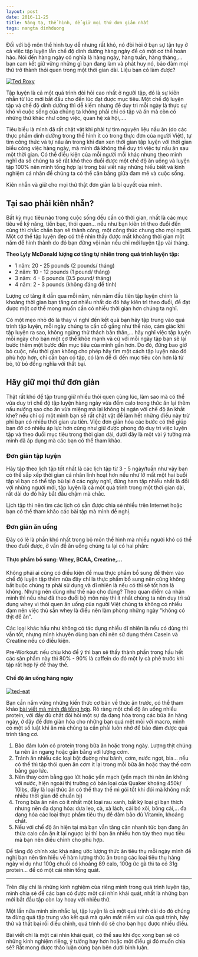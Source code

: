 ```yaml
---
layout: post
date: 2016-11-25
title: Nâng tạ, thể hình, để giữ mọi thứ đơn giản nhất
tags: nangta dinhduong
---
```


Đối với bộ môn thể hình tuy dễ nhưng rất khó, nó đòi hỏi ở bạn sự tận tụy ở cả việc tập luyện lẫn chế độ dinh dưỡng hàng ngày để có một cơ thể hoàn hảo. Nói đến hàng ngày có nghĩa là hàng ngày, hàng tuần, hàng tháng,... bạn cam kết giữ vững những gì bạn đang làm và phát huy nó, bảo đảm mọi thứ trở thành thói quen trong một thời gian dài. Liệu bạn có làm được?

[![Ted Roxy](https://cloud.githubusercontent.com/assets/19565657/20615415/4410ced0-b30c-11e6-9d6b-eea1bedfba95.jpg)](https://www.facebook.com/yu.ri.351)

Tập luyện là cả một quá trình đòi hỏi cao nhất ở người tập, đó là sự kiên nhẫn từ lúc mới bắt đầu cho đến lúc đạt được mục tiêu. Một chế độ luyện tập và chế độ dinh dưỡng thì dễ kiếm nhưng để duy trì mỗi ngày là thực sự khó vì cuộc sống của chúng ta không phải chỉ có tập và ăn mà còn có những thứ khác như công việc, quan hệ xã hội,....

Tiêu biểu là mình đã rất chật vật khi phải tự tìm nguyên liệu nấu ăn (do các thực phẩm dinh dưỡng trong thể hình ít có trong thực đơn của người Việt), tự tìm công thức và tự nấu ăn trong khi đan xen thời gian tập luyện với thời gian biểu công việc hàng ngày, mà mình đã không thể duy trì việc tự nấu ăn sau một thời gian. Có thể điều kiện của mỗi người mỗi khác nhưng theo mình nghĩ đa số chúng ta sẽ rất khó theo đuổi được một chế độ ăn uống và luyện tập 100% nên mình tổng hợp lại trong bài viết này những hiểu biết và kinh nghiệm cá nhân để chúng ta có thể cân bằng giữa đam mê và cuộc sống.

Kiên nhẫn và giữ cho mọi thứ thật đơn giản là bí quyết của mình.

## Tại sao phải kiên nhẫn?

Bất kỳ mục tiêu nào trong cuộc sống đều cần có thời gian, nhất là các mục tiêu về kỹ năng, tiền bạc, thói quen... nếu như bạn kiên trì theo đuổi đến cùng thì chắc chắn bạn sẽ thành công, một công thức chung cho mọi người. Một cơ thể tập luyện đẹp có thể nhìn thấy được mất khoảng thời gian một năm để hình thành do đó bạn đừng vội nản nếu chỉ mới luyện tập vài tháng.

**Theo Lyly McDonald lượng cơ tăng tự nhiên trong quá trình luyện tập:**

 - 1 năm: 20 - 25 pounds (2 pounds/ tháng)
 - 2 năm: 10 - 12 pounds (1 pound/ tháng)
 - 3 năm: 4 - 6 pounds (0.5 pound/ tháng)
 - 4 năm: 2 - 3 pounds (không đáng để tính)
 
Lượng cơ tăng ít dần qua mỗi năm, nên năm đầu tiên tập luyện chính là khoảng thời gian bạn tăng cơ nhiều nhất do đó hãy kiên trì theo đuổi, để đạt được một cơ thể mong muốn cần có nhiều thời gian hơn chúng ta nghĩ.

Có một mẹo nhỏ đó là thay vì nghĩ đến kết quả bạn hãy tập trung vào quá trình tập luyện, mỗi ngày chúng ta cần cố gắng như thế nào, cảm giác khi tập luyện ra sao, không ngừng thử thách bản thân,... hãy nghĩ việc tập luyện mỗi ngày cho bạn một cơ thể khỏe mạnh và cứ với mỗi ngày tập bạn sẽ lại bước thêm một bước đến mục tiêu của mình gần hơn. Do đó, đừng bao giờ bỏ cuộc, nếu thời gian không cho phép hãy tìm một cách tập luyện nào đó phù hợp hơn, chỉ cần bạn có tập, có làm để đi đến mục tiêu còn hơn là từ bỏ, từ bỏ đồng nghĩa với thất bại.

## Hãy giữ mọi thứ đơn giản

Thật rất khó để tập trung giữ nhiều thói quen cùng lúc, làm sao mà có thể vừa duy trì chế độ tập luyện hàng ngày vừa đếm calo trong thức ăn lại thêm nấu nướng sao cho ăn vừa miệng mà lại không bị ngán với chế độ ăn khắt khe? nếu chỉ có một mình bạn sẽ rất chật vật để làm hết những điều này trừ phi bạn có nhiều thời gian ưu tiên. Việc đơn giản hóa các bước có thể giúp bạn đỡ có nhiều áp lực hơn cũng như giữ được phong độ duy trì việc luyện tập và theo đuổi mục tiêu trong thời gian dài, dưới đây là một vài ý tưởng mà mình đã áp dụng mà các bạn có thể tham khảo.

### Đơn giản tập luyện

Hãy tập theo lịch tập tốt nhất là các lịch tập từ 3 - 5 ngày/tuần như vậy bạn có thể sắp xếp thời gian cá nhân linh hoạt hơn nếu như lỡ mất một hai buổi tập vì bạn có thể tập bù lại ở các ngày nghĩ, đừng ham tập nhiều nhất là đối với những người mới, tập luyện là cả một quá trình trong một thời gian dài, rất dài do đó hãy bắt đầu chậm mà chắc. 

Lịch tập thì nên tìm các lịch có sẵn được chia sẻ nhiều trên Internet hoặc bạn có thể tham khảo các bài tập mà mình  đề nghị.

### Đơn giản ăn uống

Đây có lẽ là phần khó nhất trong bộ môn thể hình mà nhiều người khó có thể theo đuổi được, ở vấn đề ăn uống chúng ta lại có hai phần:

#### Thực phẩm bổ sung: Whey, BCAA, Creatine,...

Không phải ai cũng có điều kiện để mua thực phẩm bổ sung để thêm vào chế độ luyện tập thêm nữa đây chỉ là thực phẩm bổ sung nên cũng không bắt buộc chúng ta phải sử dụng và dĩ nhiên là nếu có thì sẽ tốt hơn là không. Nhưng nên dùng như thế nào cho đúng? Theo quan điểm cá nhân mình thì nếu như đã theo đuổi bộ môn này thì ít nhất chúng ta nên duy trì sử dụng whey vì thói quen ăn uống của người Việt chúng ta không có nhiều đạm nên việc thủ sẵn whey là điều nên làm phòng những ngày "không có thịt để ăn".

Các loại khác hầu như không có tác dụng nhiều dĩ nhiên là nếu có dùng thì vẫn tốt, nhưng mình khuyên dùng bạn chỉ nên sử dụng thêm Casein và Creatine nếu có điều kiện.

Pre-Workout: nếu chịu khó để ý thì bạn sẽ thấy thành phần trong hầu hết các sản phẩm này thì 80% - 90% là caffein do đó một ly cà phê trước khi tập rất hợp lý để thay thế.

#### Chế độ ăn uống hàng ngày

[![ted-eat](https://cloud.githubusercontent.com/assets/19565657/20615453/c7c37e94-b30c-11e6-88b8-ddd878ec9ca5.jpg)](https://www.facebook.com/yu.ri.351)

Bạn cần nắm vững những kiến thức cơ bản về thức ăn trước, có thể tham khảo [bài viết mà mình đã tổng hợp](http://blog.duongphi.com/dinh-duong-trong-the-hinh). Rõ ràng một chế độ ăn uống nhiều protein, với đầy đủ chất đòi hỏi một sự đa dạng hóa trong các bữa ăn hàng ngày, ở đây để đơn giản hóa cho những bạn quá mệt mỏi với macro, mình có một số luật khi ăn mà chúng ta cần phải luôn nhớ để bảo đảm được quá trình tăng cơ.

 1. Bảo đảm luôn có protein trong bữa ăn hoặc trong ngày. Lượng thịt chúng ta nên ăn ngang hoặc gần bằng với lượng cơm.
 2. Tránh ăn nhiều các loại bột đuờng như bánh, cơm, nước ngọt, bia... nếu có thể thì tập thói quen ăn cơm ít lại trong mỗi bữa ăn hoặc thay thế cơm bằng gạo lức.
 3. Nên thay cơm bằng gạo lứt hoặc yến mạch (yến mạch thì nên ăn không với nước, hiện ngoài thị trường có bán loại của Quaker khoảng 450k/ 10lbs, đây là loại thức ăn có thể thay thế mì gói tốt khi đói mà không mất nhiều thời gian để chuẩn bị)
 4. Trong bữa ăn nên có ít nhất một loại rau xanh, bất kỳ loại gì bạn thích nhưng nên đa dạng hóa: dưa leo, cà, xà lách, cải bó xôi, bông cải,... đa dạng hóa các loại thực phẩm tiêu thụ để đảm bảo đủ Vitamin, khoáng chất.
 5. Nếu với chế độ ăn hiện tại mà bạn vẫn tăng cân nhanh tức bạn đang ăn thừa calo cần ăn ít lại ngược lại thì bạn ăn nhiều hơn tùy theo mục tiêu mà bạn nên điều chỉnh cho phù hợp.

Để tăng độ chính xác khả năng ước lượng thức ăn tiêu thụ mỗi ngày mình đề nghị bạn nên tìm hiểu về hàm lượng thức ăn trong các loại tiêu thụ hàng ngày ví dụ như 100g chuối có khoảng 89 calo, 100g ức gà thì ta có 31g protein... để có một cái nhìn tổng quát.

---

Trên đây chỉ là những kinh nghiệm của riêng mình trong quá trình luyện tập, mình chia sẻ để các bạn có được một cái nhìn khái quát, nhất là những bạn mới bắt đầu tập còn lay hoay với nhiều thứ.

Một lần nữa mình xin nhắc lại, tập luyện là cả một quá trình dài do đó chúng ta đừng quá tập trung vào kết quả mà quên mất niềm vui của quá trình, hãy thử và thất bại rồi điều chỉnh, quá trình đó sẽ cho bạn học được nhiều điều. 

Bài viết chỉ là một cái nhìn khái quát, có thể sau khi đọc xong bạn sẽ có những kinh nghiệm riêng, ý tưởng hay hơn hoặc một điều gì đó muốn chia sẻ? Rất mong được thảo luận cùng bạn bên dưới bình luận.
